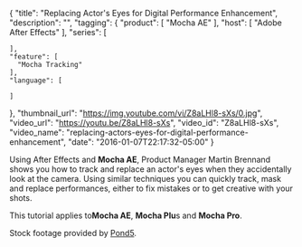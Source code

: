 {
  "title": "Replacing Actor's Eyes for Digital Performance Enhancement",
  "description": "",
  "tagging": {
    "product": [
      "Mocha AE"
    ],
    "host": [
      "Adobe After Effects"
    ],
    "series": [

    ],
    "feature": [
      "Mocha Tracking"
    ],
    "language": [

    ]
  },
  "thumbnail_url": "https://img.youtube.com/vi/Z8aLHl8-sXs/0.jpg",
  "video_url": "https://youtu.be/Z8aLHl8-sXs",
  "video_id": "Z8aLHl8-sXs",
  "video_name": "replacing-actors-eyes-for-digital-performance-enhancement",
  "date": "2016-01-07T22:17:32-05:00"
}

Using After Effects and **Mocha AE**, Product Manager Martin Brennand shows
you how to track and replace an actor's eyes when they accidentally look at
the camera. Using similar techniques you can quickly track, mask and replace
performances, either to fix mistakes or to get creative with your shots.

This tutorial applies to**Mocha AE**, **Mocha Plu**s and **Mocha Pro**.

Stock footage provided by [Pond5](http://www.pond5.com/).
